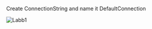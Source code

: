 Create ConnectionString and name it DefaultConnection

![Labb1](https://github.com/ZoranDotNet/EmpManager-Labb1/assets/128193220/917aaf0f-4861-481e-9635-17d1bcc78ebe)

